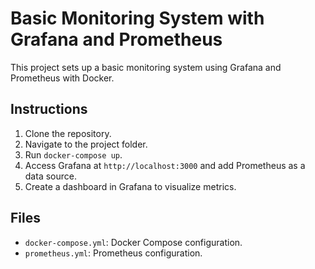 # Basic Monitoring System with Grafana and Prometheus

This project sets up a basic monitoring system using Grafana and Prometheus with Docker.

## Instructions

1. Clone the repository.
2. Navigate to the project folder.
3. Run `docker-compose up`.
4. Access Grafana at `http://localhost:3000` and add Prometheus as a data source.
5. Create a dashboard in Grafana to visualize metrics.

## Files

- `docker-compose.yml`: Docker Compose configuration.
- `prometheus.yml`: Prometheus configuration.

